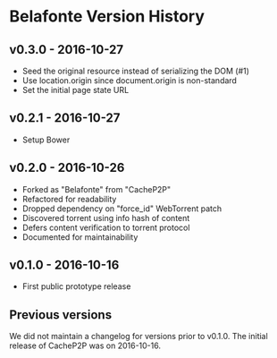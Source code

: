 # Belafonte Version History

## v0.3.0 - 2016-10-27

- Seed the original resource instead of serializing the DOM (#1)
- Use location.origin since document.origin is non-standard
- Set the initial page state URL

## v0.2.1 - 2016-10-27

- Setup Bower

## v0.2.0 - 2016-10-26

- Forked as "Belafonte" from "CacheP2P"
- Refactored for readability
- Dropped dependency on "force_id" WebTorrent patch
- Discovered torrent using info hash of content
- Defers content verification to torrent protocol
- Documented for maintainability

## v0.1.0 - 2016-10-16

- First public prototype release

## Previous versions

We did not maintain a changelog for versions prior to v0.1.0. The initial release of CacheP2P was on 2016-10-16.
